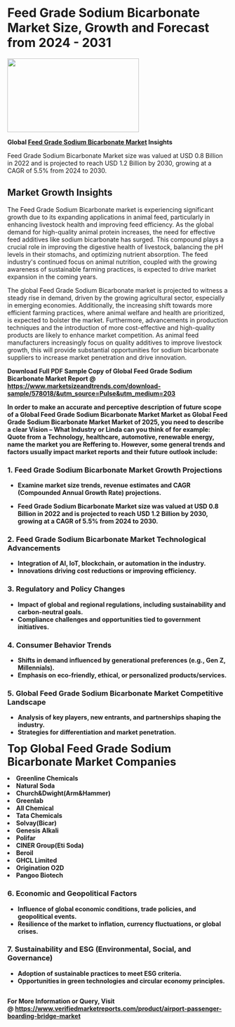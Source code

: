 <H1>Feed Grade Sodium Bicarbonate Market Size, Growth and Forecast from 2024 - 2031</H1><img class="aligncenter size-medium wp-image-584254" src="https://thirdeyenews.in/wp-content/uploads/2024/09/Global-Market-Research-300x168.jpeg" alt="" width="300" height="168" /><p><strong>Global&nbsp;<a href="https://www.marketsizeandtrends.com/download-sample/578018/&amp;utm_source=Pulse&amp;utm_medium=203">Feed Grade Sodium Bicarbonate Market</a> Insights</strong></p><p>Feed Grade Sodium Bicarbonate Market size was valued at USD 0.8 Billion in 2022 and is projected to reach USD 1.2 Billion by 2030, growing at a CAGR of 5.5% from 2024 to 2030.</p><p><h2>Market Growth Insights</h2> <p>The Feed Grade Sodium Bicarbonate market is experiencing significant growth due to its expanding applications in animal feed, particularly in enhancing livestock health and improving feed efficiency. As the global demand for high-quality animal protein increases, the need for effective feed additives like sodium bicarbonate has surged. This compound plays a crucial role in improving the digestive health of livestock, balancing the pH levels in their stomachs, and optimizing nutrient absorption. The feed industry's continued focus on animal nutrition, coupled with the growing awareness of sustainable farming practices, is expected to drive market expansion in the coming years.</p> <p><strong></strong></p> <p>The global Feed Grade Sodium Bicarbonate market is projected to witness a steady rise in demand, driven by the growing agricultural sector, especially in emerging economies. Additionally, the increasing shift towards more efficient farming practices, where animal welfare and health are prioritized, is expected to bolster the market. Furthermore, advancements in production techniques and the introduction of more cost-effective and high-quality products are likely to enhance market competition. As animal feed manufacturers increasingly focus on quality additives to improve livestock growth, this will provide substantial opportunities for sodium bicarbonate suppliers to increase market penetration and drive innovation.</p> <p><strong></p><p><span class=""><strong>Download Full PDF Sample Copy of Global Feed Grade Sodium Bicarbonate Market Report</strong> @ <a href="https://www.marketsizeandtrends.com/download-sample/578018/&amp;utm_source=Pulse&amp;utm_medium=203" target="_blank">https://www.marketsizeandtrends.com/download-sample/578018/&amp;utm_source=Pulse&amp;utm_medium=203</a></span></p><p>In order to make an accurate and perceptive description of future scope of a Global&nbsp;Feed Grade Sodium Bicarbonate Market Market as Global&nbsp;Feed Grade Sodium Bicarbonate Market Market of 2025, you need to describe a clear Vision &ndash; What Industry or Linda can you think of for example: Quote from a Technology, healthcare, automotive, renewable energy, name the market you are Reffering to. However, some general trends and factors usually impact market reports and their future outlook include:</p><h3>1.&nbsp;<strong>Feed Grade Sodium Bicarbonate Market Growth Projections</strong></h3><ul><li>Examine market size trends, revenue estimates and CAGR (Compounded Annual Growth Rate) projections.</li><li><p>Feed Grade Sodium Bicarbonate Market size was valued at USD 0.8 Billion in 2022 and is projected to reach USD 1.2 Billion by 2030, growing at a CAGR of 5.5% from 2024 to 2030.</p></li></ul><h3>2.&nbsp;<strong>Feed Grade Sodium Bicarbonate Market Technological Advancements</strong></h3><ul><li>Integration of AI, IoT, blockchain, or automation in the industry.</li><li>Innovations driving cost reductions or improving efficiency.</li></ul><h3>3.&nbsp;<strong>Regulatory and Policy Changes</strong></h3><ul><li>Impact of global and regional regulations, including sustainability and carbon-neutral goals.</li><li>Compliance challenges and opportunities tied to government initiatives.</li></ul><h3>4.&nbsp;<strong>Consumer Behavior Trends</strong></h3><ul><li>Shifts in demand influenced by generational preferences (e.g., Gen Z, Millennials).</li><li>Emphasis on eco-friendly, ethical, or personalized products/services.</li></ul><h3>5.&nbsp;<strong>Global Feed Grade Sodium Bicarbonate Market Competitive Landscape</strong></h3><ul><li>Analysis of key players, new entrants, and partnerships shaping the industry.</li><li>Strategies for differentiation and market penetration.</li></ul><p data-pm-slice="1 1 []"><span style="color: inherit; font-family: inherit; font-size: 25px;">Top Global Feed Grade Sodium Bicarbonate Market Companies</span></p><div class="" data-test-id=""><p><li>Greenline Chemicals</li><li> Natural Soda</li><li> Church&Dwight(Arm&Hammer)</li><li> Greenlab</li><li> All Chemical</li><li> Tata Chemicals</li><li> Solvay(Bicar)</li><li> Genesis Alkali</li><li> Polifar</li><li> CINER Group(Eti Soda)</li><li> Beroil</li><li> GHCL Limited</li><li> Origination O2D</li><li> Pangoo Biotech</li></p></div><h3>6.&nbsp;<strong>Economic and Geopolitical Factors</strong></h3><ul><li>Influence of global economic conditions, trade policies, and geopolitical events.</li><li>Resilience of the market to inflation, currency fluctuations, or global crises.</li></ul><h3>7.&nbsp;<strong>Sustainability and ESG (Environmental, Social, and Governance)</strong></h3><ul><li>Adoption of sustainable practices to meet ESG criteria.</li><li>Opportunities in green technologies and circular economy principles.</li></ul><h2><strong style="font-size: 14px;">For More Information or Query, Visit @&nbsp;</strong><a style="background-color: #ffffff; font-size: 14px;" href="https://www.marketsizeandtrends.com/report/feed-grade-sodium-bicarbonate-market/" target="_blank">https://www.verifiedmarketreports.com/product/airport-passenger-boarding-bridge-market</a></h2>
